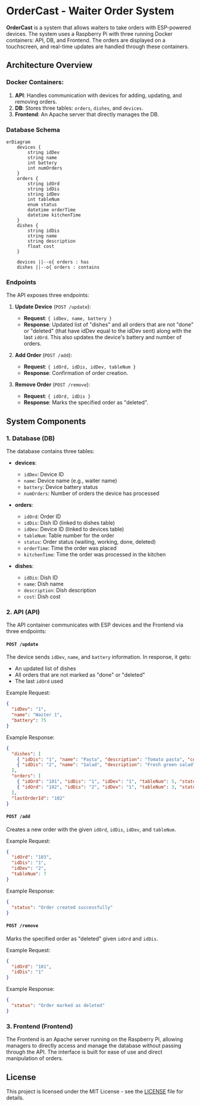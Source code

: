 # OrderCast - Waiter Order System

**OrderCast** is a system that allows waiters to take orders with ESP-powered devices. The system uses a Raspberry Pi with three running Docker containers: API, DB, and Frontend. The orders are displayed on a touchscreen, and real-time updates are handled through these containers.

## Architecture Overview

### Docker Containers:
1. **API**: Handles communication with devices for adding, updating, and removing orders.
2. **DB**: Stores three tables: `orders`, `dishes`, and `devices`.
3. **Frontend**: An Apache server that directly manages the DB.

### Database Schema

```mermaid
erDiagram
    devices {
        string idDev
        string name
        int battery
        int numOrders
    }
    orders {
        string idOrd
        string idDis
        string idDev
        int tableNum
        enum status
        datetime orderTime
        datetime kitchenTime
    }
    dishes {
        string idDis
        string name
        string description
        float cost
    }

    devices ||--o{ orders : has 
    dishes ||--o{ orders : contains
```

### Endpoints

The API exposes three endpoints:

1. **Update Device** (`POST /update`): 
    - **Request**: `{ idDev, name, battery }`
    - **Response**: Updated list of "dishes" and all orders that are not "done" or "deleted" (that have idDev equal to the idDev sent) along with the last `idOrd`. This also updates the device's battery and number of orders.

2. **Add Order** (`POST /add`):
    - **Request**: `{ idOrd, idDis, idDev, tableNum }`
    - **Response**: Confirmation of order creation.

3. **Remove Order** (`POST /remove`):
    - **Request**: `{ idOrd, idDis }`
    - **Response**: Marks the specified order as "deleted".

## System Components

### 1. Database (DB)
The database contains three tables:

- **devices**:
    - `idDev`: Device ID
    - `name`: Device name (e.g., waiter name)
    - `battery`: Device battery status
    - `numOrders`: Number of orders the device has processed

- **orders**:
    - `idOrd`: Order ID
    - `idDis`: Dish ID (linked to dishes table)
    - `idDev`: Device ID (linked to devices table)
    - `tableNum`: Table number for the order
    - `status`: Order status (waiting, working, done, deleted)
    - `orderTime`: Time the order was placed
    - `kitchenTime`: Time the order was processed in the kitchen

- **dishes**:
    - `idDis`: Dish ID
    - `name`: Dish name
    - `description`: Dish description
    - `cost`: Dish cost

### 2. API (API)
The API container communicates with ESP devices and the Frontend via three endpoints:

#### `POST /update`
The device sends `idDev`, `name`, and `battery` information. In response, it gets:
- An updated list of dishes
- All orders that are not marked as "done" or "deleted"
- The last `idOrd` used

Example Request:
```json
{
  "idDev": "1",
  "name": "Waiter 1",
  "battery": 75
}
```

Example Response:
```json
{
  "dishes": [
    { "idDis": "1", "name": "Pasta", "description": "Tomato pasta", "cost": 12.5 },
    { "idDis": "2", "name": "Salad", "description": "Fresh green salad", "cost": 8.0 }
  ],
  "orders": [
    { "idOrd": "101", "idDis": "1", "idDev": "1", "tableNum": 5, "status": "waiting", "orderTime": "2025-02-10T10:00:00Z" },
    { "idOrd": "102", "idDis": "2", "idDev": "1", "tableNum": 3, "status": "working", "orderTime": "2025-02-10T10:05:00Z" }
  ],
  "lastOrderId": "102"
}
```

#### `POST /add`
Creates a new order with the given `idOrd`, `idDis`, `idDev`, and `tableNum`.

Example Request:
```json
{
  "idOrd": "103",
  "idDis": "1",
  "idDev": "2",
  "tableNum": 7
}
```

Example Response:
```json
{
  "status": "Order created successfully"
}
```

#### `POST /remove`
Marks the specified order as "deleted" given `idOrd` and `idDis`.

Example Request:
```json
{
  "idOrd": "101",
  "idDis": "1"
}
```

Example Response:
```json
{
  "status": "Order marked as deleted"
}
```

### 3. Frontend (Frontend)
The Frontend is an Apache server running on the Raspberry Pi, allowing managers to directly access and manage the database without passing through the API. The interface is built for ease of use and direct manipulation of orders.

## License
This project is licensed under the MIT License - see the [LICENSE](LICENSE) file for details.